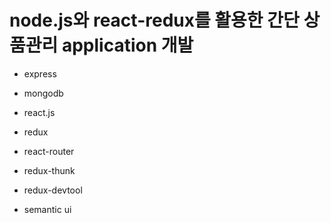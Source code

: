 # node.js와 react-redux를 활용한 간단 상품관리 application 개발
- express
- mongodb

- react.js
- redux
- react-router
- redux-thunk
- redux-devtool

- semantic ui